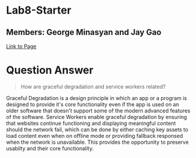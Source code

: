 # Lab8-Starter
## Members: George Minasyan and Jay Gao

[Link to Page](https://invertedvoice.github.io/Lab8_Starter/)

# Question Answer
> How are graceful degradation and service workers related?

Graceful Degradation is a design principle in which an app or a program is designed to provide it's core functionality even if the app is used on an older software that doesn't support some of the modern advanced features of the software. Service Workers enable graceful degradation by ensuring that websites continue functioning and displaying meaningful content should the network fail, which can be done by either caching key assets to load content even when on offline mode or providing fallback responsed when the network is unavailable. This provides the opportunity to preserve usabilty and their core functionality. 
